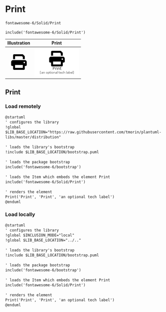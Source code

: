 # Print


```text
fontawesome-6/Solid/Print
```

```text
include('fontawesome-6/Solid/Print')
```



| Illustration | Print |
| :---: | :---: |
| ![illustration for Illustration](../../fontawesome-6/Solid/Print.png) | ![illustration for Print](../../fontawesome-6/Solid/Print.Local.png) |




## Print

### Load remotely
```plantuml
@startuml
' configures the library
!global $LIB_BASE_LOCATION="https://raw.githubusercontent.com/tmorin/plantuml-libs/master/distribution"

' loads the library's bootstrap
!include $LIB_BASE_LOCATION/bootstrap.puml

' loads the package bootstrap
include('fontawesome-6/bootstrap')

' loads the Item which embeds the element Print
include('fontawesome-6/Solid/Print')

' renders the element
Print('Print', 'Print', 'an optional tech label')
@enduml
```

### Load locally
```plantuml
@startuml
' configures the library
!global $INCLUSION_MODE="local"
!global $LIB_BASE_LOCATION="../.."

' loads the library's bootstrap
!include $LIB_BASE_LOCATION/bootstrap.puml

' loads the package bootstrap
include('fontawesome-6/bootstrap')

' loads the Item which embeds the element Print
include('fontawesome-6/Solid/Print')

' renders the element
Print('Print', 'Print', 'an optional tech label')
@enduml
```

